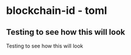 # blockchain-id - toml 

## Testing to see how this will look

<script src="http://gist-it.appspot.com/http://github.com/infominer33/SourceCrypto/toml/application/blockchain-id.toml"></script>

Testing to see how this will look

<script src="http://gist-it.appspot.com/http://github.com/infominer33/SourceCrypto/toml/application/blockchain-id2.toml"></script>
